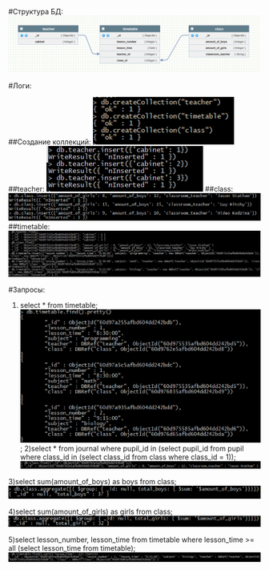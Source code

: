 #Структура БД:
![9](./db.png)

#Логи:

##Создание коллекций:
![1](./collections.png)
##teacher:
![2](./teacher_insert.png)
##class:
![3](./class_insert.png)
##timetable:
![3](./timetable_insert.png)

#Запросы:
1) select * from timetable;
![4](./first.png)
;
2)select * from journal where pupil_id in (select pupil_id from pupil where class_id in (select class_id from class where class_id = 1));
![5](./second.png)

3)select sum(amount_of_boys) as boys from class;
![6](./third.png)

4)select sum(amount_of_girls) as girls from class;
![7](./fourth.png)

5)select lesson_number, lesson_time from timetable where lesson_time >= all (select lesson_time from timetable);
![8](./fifth.png)